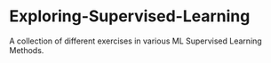 # Exploring-Supervised-Learning
A collection of different exercises in various ML Supervised Learning Methods. 
